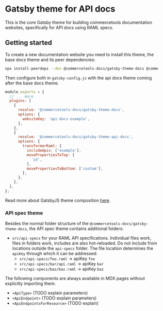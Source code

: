 # Gatsby theme for API docs

This is the core Gatsby theme for building commercetools documentation websites, specifically for API docs using RAML specs.

## Getting started

To create a new documentation website you need to install this theme, the base docs theme and its peer dependencies:

```sh
npx install-peerdeps --dev @commercetools-docs/gatsby-theme-docs @commercetools-docs/gatsby-theme-api-docs
```

Then configure both in `gatsby-config.js` with the api docs theme coming after the base docs theme.

```js
module.exports = {
  // ... more
  plugins: [
    {
      resolve: '@commercetools-docs/gatsby-theme-docs',
      options: {
        websiteKey: 'api-docs-example',
      },
    },
    {
      resolve: '@commercetools-docs/gatsby-theme-api-docs',
      options: {
        transformerRaml: {
          includeApis: ['example'],
          movePropertiesToTop: [
            'id',
          ],
          movePropertiesToBottom: ['custom'],
        },
      },
    },
  ],
};
```

Read more about GatsbyJS theme composition [here](https://www.gatsbyjs.org/docs/theme-api/#theme-composition).

### API spec theme

Besides the normal folder structure of the `@commercetools-docs/gatsby-theme-docs`, the API spec theme contains additional folders:

- `src/api-specs` for your RAML API specifications. Individual files work, files in folders work, includes are also hot-reloaded. Do not include from locations outside the `api-specs` folder. The file location determines the `apiKey` through which it can be addressed:
  - `src/api-specs/foo.raml` -> apiKey `foo`
  - `src/api-specs/bar/api.raml` -> apiKey `bar`
  - `src/api-specs/baz/baz.raml` -> apiKey `baz`

The following components are always available in MDX pages without explicitly importing them:

- `<ApiType>` (TODO explain parameters)
- `<ApiEndpoint>` (TODO explain parameters)
- `<ApiEndpointsForResource>` (TODO explain)
